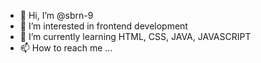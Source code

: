 - 👋 Hi, I’m @sbrn-9
- 👀 I’m interested in frontend development
- 🌱 I’m currently learning HTML, CSS, JAVA, JAVASCRIPT
- 📫 How to reach me ...

<!---
sbrn-9/sbrn-9 is a ✨ special ✨ repository because its `README.md` (this file) appears on your GitHub profile.
You can click the Preview link to take a look at your changes.
--->

